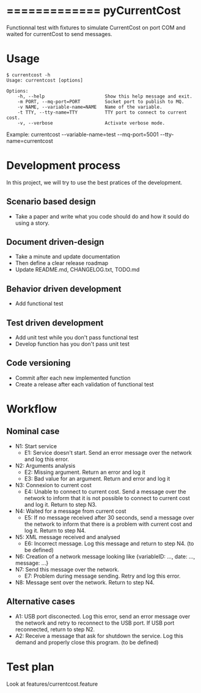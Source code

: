 =============
pyCurrentCost
=============

Functionnal test with fixtures to simulate CurrentCost on port COM and waited for currentCost to send messages.

Usage
=====

    $ currentcost -h
    Usage: currentcost [options]

    Options:
        -h, --help                      Show this help message and exit.
        -m PORT, --mq-port=PORT         Socket port to publish to MQ.
        -v NAME, --variable-name=NAME   Name of the variable.
        -t TTY, --tty-name=TTY          TTY port to connect to current cost.
        -v, --verbose                   Activate verbose mode.

Example: currentcost --variable-name=test --mq-port=5001 --tty-name=currentcost 

Development process
===================

In this project, we will try to use the best pratices of the development.

Scenario based design
---------------------

* Take a paper and write what you code should do and how it sould do using a story.

Document driven-design
----------------------

* Take a minute and update documentation
* Then define a clear release roadmap 
* Update README.md, CHANGELOG.txt, TODO.md

Behavior driven development
---------------------------

* Add functional test

Test driven development
-----------------------

* Add unit test while you don't pass functional test
* Develop function has you don't pass unit test

Code versioning
---------------

* Commit after each new implemented function
* Create a release after each validation of functional test

Workflow
========

Nominal case
------------

* N1: Start service
    * E1: Service doesn't start. Send an error message over the network and log this error.
* N2: Arguments analysis
    * E2: Missing argument. Return an error and log it
    * E3: Bad value for an argument. Return and error and log it
* N3: Connexion to current cost
    * E4: Unable to connect to current cost. Send a message over the network to inform that it is not possible to connect to current cost and log it. Return to step N3.
* N4: Waited for a message from current cost
    * E5: If no message received after 30 seconds, send a message over the network to inform that there is a problem with current cost and log it. Return to step N4.
* N5: XML message received and analysed
    * E6: Incorrect message. Log this message and return to step N4. (to be defined)
* N6: Creation of a network message looking like {variableID: ..., date: ..., message: ...}
* N7: Send this message over the network.
    * E7: Problem during message sending. Retry and log this error.
* N8: Message sent over the network. Return to step N4.

Alternative cases
-----------------

* A1: USB port disconected. Log this error, send an error message over the network and retry to reconnect to the USB port. If USB port reconnected, return to step N2.
* A2: Receive a message that ask for shutdown the service. Log this demand and properly close this program. (to be defined)

Test plan
=========

Look at features/currentcost.feature
